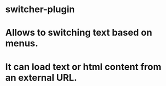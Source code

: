 # switcher-plugin
# Allows to switching text based on menus.
# It can load text or html content from an external URL.
